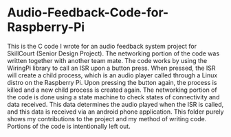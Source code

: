 # Audio-Feedback-Code-for-Raspberry-Pi
This is the C code I wrote for an audio feedback system project for SkillCourt (Senior Design Project). The networking portion of the code was written together with another team mate. The code works by using the WiringPi library to call an ISR upon a button press. When pressed, the ISR will create a child process, which is an audio player called through a Linux distro on the Raspberry Pi. Upon pressing the button again, the process is killed and a new child process is created again. The networking portion of the code is done using a state machine to check states of connectivity and data received. This data determines the audio played when the ISR is called, and this data is received via an android phone application. This folder purely shows my contributions to the project and my method of writing code. Portions of the code is intentionally left out. 
